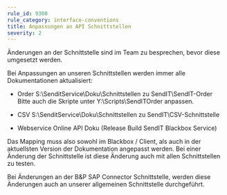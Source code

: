 ```yaml
---
rule_id: 9300
rule_category: interface-conventions
title: Anpassungen an API Schnittstellen
severity: 2
---
```

Änderungen an der Schnittstelle sind im Team zu besprechen, bevor diese umgesetzt werden.

Bei Anpassungen an unseren Schnittstellen werden immer alle Dokumentationen aktualisiert:
 - Order
S:\SenditService\Doku\Schnittstellen zu SendIT\SendIT-Order
Bitte auch die Skripte unter Y:\Scripts\SendITOrder anpassen.

 - CSV
S:\SenditService\Doku\Schnittstellen zu SendIT\CSV-Schnittstelle

 - Webservice
Online API Doku (Release Build SendIT Blackbox Service)

Das Mapping muss also sowohl im Blackbox / Client, als auch in der aktuellsten Version der Dokumentation angepasst werden.
Bei einer Änderung der Schnittstelle ist diese Änderung auch mit allen Schnittstellen zu testen.

Bei Änderungen an der B&P SAP Connector Schnittstelle, werden diese Änderungen auch an unserer allgemeinen Schnittstelle durchgeführt.
